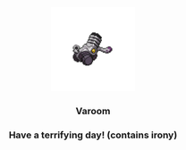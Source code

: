 <p align="center">
    <img src="https://raw.githubusercontent.com/PokeAPI/sprites/master/sprites/pokemon/965.png" width="150" height="150">
</p>
<h3 align="center"> <b>Varoom</b></h3>
<h3 align="center">Have a terrifying day! (contains irony)</h3>
